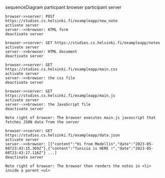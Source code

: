 sequenceDiagram
    particpant browser
    participant server

    browser->>server: POST https://studies.cs.helsinki.fi/exampleapp/new_note
    activate server
    server-->>browser: HTML form
    deactivate server

    browser->>server: GET https://studies.cs.helsinki.fi/exampleapp/notes
    activate server
    server-->>browser: HTML document
    deactivate server

    browser->>server: GET https://studies.cs.helsinki.fi/exampleapp/main.css
    activate server
    server-->>browser: the css file
    deactivate server

    browser->>server: GET https://studies.cs.helsinki.fi/exampleapp/main.js
    activate server
    server-->>browser: the JavaScript file
    deactivate server

    Note right of browser: The browser executes main.js javascript that fetches JSON data from the server

    browser->>server: GET https://studies.cs.helsinki.fi/exampleapp/data.json
    activate server
    server-->>browser: [{"content":"Hi from Medellín","date":"2023-05-08T23:43:15.369Z"},{"content":"Tunisia is HERE !","date":"2023-05-08T23:43:17.116Z"} ...]
    deactivate server

    Note right of browser: The browser then renders the notes in <li> inside a parent <ul>